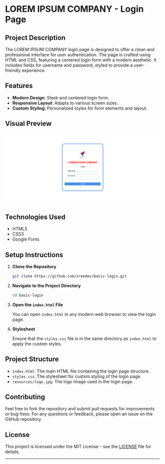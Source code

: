 
# LOREM IPSUM COMPANY - Login Page

## Project Description

The LOREM IPSUM COMPANY login page is designed to offer a clean and professional interface for user authentication. The page is crafted using HTML and CSS, featuring a centered login form with a modern aesthetic. It includes fields for username and password, styled to provide a user-friendly experience.

## Features

- **Modern Design**: Sleek and centered login form.
- **Responsive Layout**: Adapts to various screen sizes.
- **Custom Styling**: Personalized styles for form elements and layout.

## Visual Preview

![Login Page Preview](resources/demo.png)


## Technologies Used

- HTML5
- CSS3
- Google Fonts

## Setup Instructions

1. **Clone the Repository**

   ```bash
   git clone https://github.com/xreedev/basic-login.git
   ```

2. **Navigate to the Project Directory**

   ```bash
   cd basic-login
   ```

3. **Open the `index.html` File**

   You can open `index.html` in any modern web browser to view the login page.

4. **Stylesheet**

   Ensure that the `styles.css` file is in the same directory as `index.html` to apply the custom styles.

## Project Structure

- `index.html`: The main HTML file containing the login page structure.
- `styles.css`: The stylesheet for custom styling of the login page.
- `resources/logo.jpg`: The logo image used in the login page.

## Contributing

Feel free to fork the repository and submit pull requests for improvements or bug fixes. For any questions or feedback, please open an issue on the GitHub repository.

## License

This project is licensed under the MIT License - see the [LICENSE](LICENSE) file for details.

---
